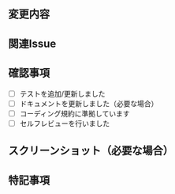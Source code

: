 ## 変更内容
<!-- 変更の概要を簡潔に記述してください -->

## 関連Issue
<!-- 関連するIssueがあれば記述してください -->
<!-- 例: Closes #123, Fixes #456 -->

## 確認事項
- [ ] テストを追加/更新しました
- [ ] ドキュメントを更新しました（必要な場合）
- [ ] コーディング規約に準拠しています
- [ ] セルフレビューを行いました

## スクリーンショット（必要な場合）
<!-- 変更内容を示すスクリーンショットがあれば追加してください -->

## 特記事項
<!-- レビュアーに伝えたい特記事項があれば記述してください -->
